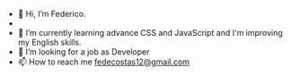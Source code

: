 - 👋 Hi, I’m Federico.
- 
- 🌱 I’m currently learning advance CSS and JavaScript and I'm improving my English skills.
- 💞️ I’m looking for a job as Developer
- 📫 How to reach me fedecostas12@gmail.com

<!---
fedudev/fedudev is a ✨ special ✨ repository because its `README.md` (this file) appears on your GitHub profile.
You can click the Preview link to take a look at your changes.
--->
